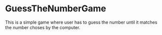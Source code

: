 # GuessTheNumberGame
This is a simple game where user has to guess the number until it matches the number choses by the computer. 

